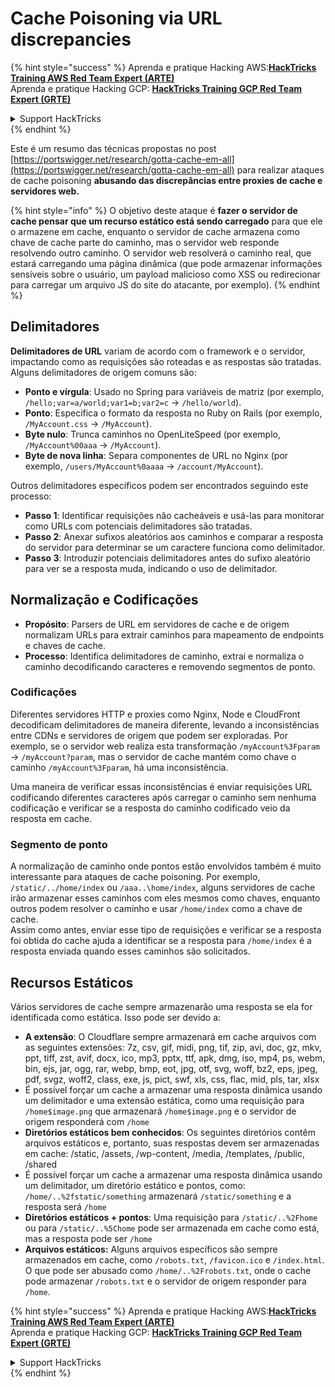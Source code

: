 # Cache Poisoning via URL discrepancies

{% hint style="success" %}
Aprenda e pratique Hacking AWS:<img src="../../.gitbook/assets/arte.png" alt="" data-size="line">[**HackTricks Training AWS Red Team Expert (ARTE)**](https://training.hacktricks.xyz/courses/arte)<img src="../../.gitbook/assets/arte.png" alt="" data-size="line">\
Aprenda e pratique Hacking GCP: <img src="../../.gitbook/assets/grte.png" alt="" data-size="line">[**HackTricks Training GCP Red Team Expert (GRTE)**<img src="../../.gitbook/assets/grte.png" alt="" data-size="line">](https://training.hacktricks.xyz/courses/grte)

<details>

<summary>Support HackTricks</summary>

* Confira os [**planos de assinatura**](https://github.com/sponsors/carlospolop)!
* **Junte-se ao** 💬 [**grupo do Discord**](https://discord.gg/hRep4RUj7f) ou ao [**grupo do telegram**](https://t.me/peass) ou **siga**-nos no **Twitter** 🐦 [**@hacktricks\_live**](https://twitter.com/hacktricks\_live)**.**
* **Compartilhe truques de hacking enviando PRs para os repositórios do** [**HackTricks**](https://github.com/carlospolop/hacktricks) e [**HackTricks Cloud**](https://github.com/carlospolop/hacktricks-cloud).

</details>
{% endhint %}

Este é um resumo das técnicas propostas no post [https://portswigger.net/research/gotta-cache-em-all](https://portswigger.net/research/gotta-cache-em-all) para realizar ataques de cache poisoning **abusando das discrepâncias entre proxies de cache e servidores web.**

{% hint style="info" %}
O objetivo deste ataque é **fazer o servidor de cache pensar que um recurso estático está sendo carregado** para que ele o armazene em cache, enquanto o servidor de cache armazena como chave de cache parte do caminho, mas o servidor web responde resolvendo outro caminho. O servidor web resolverá o caminho real, que estará carregando uma página dinâmica (que pode armazenar informações sensíveis sobre o usuário, um payload malicioso como XSS ou redirecionar para carregar um arquivo JS do site do atacante, por exemplo).
{% endhint %}

## Delimitadores

**Delimitadores de URL** variam de acordo com o framework e o servidor, impactando como as requisições são roteadas e as respostas são tratadas. Alguns delimitadores de origem comuns são:

* **Ponto e vírgula**: Usado no Spring para variáveis de matriz (por exemplo, `/hello;var=a/world;var1=b;var2=c` → `/hello/world`).
* **Ponto**: Especifica o formato da resposta no Ruby on Rails (por exemplo, `/MyAccount.css` → `/MyAccount`).
* **Byte nulo**: Trunca caminhos no OpenLiteSpeed (por exemplo, `/MyAccount%00aaa` → `/MyAccount`).
* **Byte de nova linha**: Separa componentes de URL no Nginx (por exemplo, `/users/MyAccount%0aaaa` → `/account/MyAccount`).

Outros delimitadores específicos podem ser encontrados seguindo este processo:

* **Passo 1**: Identificar requisições não cacheáveis e usá-las para monitorar como URLs com potenciais delimitadores são tratadas.
* **Passo 2**: Anexar sufixos aleatórios aos caminhos e comparar a resposta do servidor para determinar se um caractere funciona como delimitador.
* **Passo 3**: Introduzir potenciais delimitadores antes do sufixo aleatório para ver se a resposta muda, indicando o uso de delimitador.

## Normalização e Codificações

* **Propósito**: Parsers de URL em servidores de cache e de origem normalizam URLs para extrair caminhos para mapeamento de endpoints e chaves de cache.
* **Processo**: Identifica delimitadores de caminho, extrai e normaliza o caminho decodificando caracteres e removendo segmentos de ponto.

### **Codificações**

Diferentes servidores HTTP e proxies como Nginx, Node e CloudFront decodificam delimitadores de maneira diferente, levando a inconsistências entre CDNs e servidores de origem que podem ser exploradas. Por exemplo, se o servidor web realiza esta transformação `/myAccount%3Fparam` → `/myAccount?param`, mas o servidor de cache mantém como chave o caminho `/myAccount%3Fparam`, há uma inconsistência. 

Uma maneira de verificar essas inconsistências é enviar requisições URL codificando diferentes caracteres após carregar o caminho sem nenhuma codificação e verificar se a resposta do caminho codificado veio da resposta em cache.

### Segmento de ponto

A normalização de caminho onde pontos estão envolvidos também é muito interessante para ataques de cache poisoning. Por exemplo, `/static/../home/index` ou `/aaa..\home/index`, alguns servidores de cache irão armazenar esses caminhos com eles mesmos como chaves, enquanto outros podem resolver o caminho e usar `/home/index` como a chave de cache.\
Assim como antes, enviar esse tipo de requisições e verificar se a resposta foi obtida do cache ajuda a identificar se a resposta para `/home/index` é a resposta enviada quando esses caminhos são solicitados.

## Recursos Estáticos

Vários servidores de cache sempre armazenarão uma resposta se ela for identificada como estática. Isso pode ser devido a:

* **A extensão**: O Cloudflare sempre armazenará em cache arquivos com as seguintes extensões: 7z, csv, gif, midi, png, tif, zip, avi, doc, gz, mkv, ppt, tiff, zst, avif, docx, ico, mp3, pptx, ttf, apk, dmg, iso, mp4, ps, webm, bin, ejs, jar, ogg, rar, webp, bmp, eot, jpg, otf, svg, woff, bz2, eps, jpeg, pdf, svgz, woff2, class, exe, js, pict, swf, xls, css, flac, mid, pls, tar, xlsx
* É possível forçar um cache a armazenar uma resposta dinâmica usando um delimitador e uma extensão estática, como uma requisição para `/home$image.png` que armazenará `/home$image.png` e o servidor de origem responderá com `/home`
* **Diretórios estáticos bem conhecidos**: Os seguintes diretórios contêm arquivos estáticos e, portanto, suas respostas devem ser armazenadas em cache: /static, /assets, /wp-content, /media, /templates, /public, /shared
* É possível forçar um cache a armazenar uma resposta dinâmica usando um delimitador, um diretório estático e pontos, como: `/home/..%2fstatic/something` armazenará `/static/something` e a resposta será `/home`
* **Diretórios estáticos + pontos**: Uma requisição para `/static/..%2Fhome` ou para `/static/..%5Chome` pode ser armazenada em cache como está, mas a resposta pode ser `/home`
* **Arquivos estáticos:** Alguns arquivos específicos são sempre armazenados em cache, como `/robots.txt`, `/favicon.ico` e `/index.html`. O que pode ser abusado como `/home/..%2Frobots.txt`, onde o cache pode armazenar `/robots.txt` e o servidor de origem responder para `/home`.

{% hint style="success" %}
Aprenda e pratique Hacking AWS:<img src="../../.gitbook/assets/arte.png" alt="" data-size="line">[**HackTricks Training AWS Red Team Expert (ARTE)**](https://training.hacktricks.xyz/courses/arte)<img src="../../.gitbook/assets/arte.png" alt="" data-size="line">\
Aprenda e pratique Hacking GCP: <img src="../../.gitbook/assets/grte.png" alt="" data-size="line">[**HackTricks Training GCP Red Team Expert (GRTE)**<img src="../../.gitbook/assets/grte.png" alt="" data-size="line">](https://training.hacktricks.xyz/courses/grte)

<details>

<summary>Support HackTricks</summary>

* Confira os [**planos de assinatura**](https://github.com/sponsors/carlospolop)!
* **Junte-se ao** 💬 [**grupo do Discord**](https://discord.gg/hRep4RUj7f) ou ao [**grupo do telegram**](https://t.me/peass) ou **siga**-nos no **Twitter** 🐦 [**@hacktricks\_live**](https://twitter.com/hacktricks\_live)**.**
* **Compartilhe truques de hacking enviando PRs para os repositórios do** [**HackTricks**](https://github.com/carlospolop/hacktricks) e [**HackTricks Cloud**](https://github.com/carlospolop/hacktricks-cloud).

</details>
{% endhint %}
